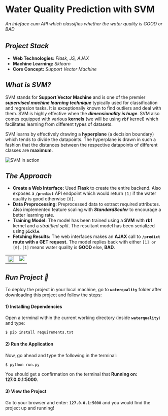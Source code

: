 # Water Quality Prediction with SVM
###### An inteface cum API which classifies whether the water quality is GOOD or BAD

## *Project Stack*
- **Web Technologies:** _Flask, JS, AJAX_
- **Machine Learning:** _Sklearn_
- **Core Concept:** _Support Vector Machine_

## *What is SVM?*
SVM stands for **Support Vector Machine** and is one of the premier **_supervised machine learning technique_** typically used for classification and regresion tasks. It is exceptionally known to find outliers and deal with them. SVM is highly effective when the **_dimensionality is huge_**. SVM also comes equipped with various **kernels** (we will be using **`rbf`** kernel) which facilitates learning from different types of datasets.

SVM learns by effectively drawing a **hyperplane** (a decision boundary) which tends to divide the datapoints. The hyperplane is drawn in such a fashion that the distances between
the respective datapoints of different classes are **maximum**.

![SVM in action](https://i.imgur.com/OUNcvwp.png)

## *The Approach*
- **Create a Web Interface:** Used **Flask** to create the entire backend. Also exposes a **`/predict`** API endpoint which would return `[1]` if the water quality is good otherwise `[0]`.
- **Data Preprocessing:** Preprocessed data to extract required attributes. Also implemented feature scaling with **_StandardScaler_** to encourage a better learning rate.
- **Training Model:** The model has been trained using a **SVM** with **rbf** kernel and a _stratified split_. The resultant model has been serialized using **`pickle`**.
- **Fetching Results:** The web interfaces makes an **AJAX** call to **`/predict` route with a GET request.** The model replies back with either `[1] or [0]`. `[1]` means water quality is **GOOD** else, **BAD**.
<div>
    
    
<div>
  
  <table>
  <tr>
    <td valign="top"><img align=top src="https://i.imgur.com/zY64MhV.png" width=95% ></td>
    <td valign="top"><img align=top src="https://i.imgur.com/vvymgNR.png" ></td>
  </tr>
</table>
    
## *Run Project 🚀*
To deploy the project in your local machine, go to **`waterquality`** folder after downloading this project and follow the steps:

#### 1) Installing Dependencies
Open a terminal within the current working directory (inside **`waterquality`**) and type:

```sh
$ pip install requirements.txt
```
#### 2) Run the Application
Now, go ahead and type the following in the terminal:

```sh
$ python run.py
```
You should get a confirmation on the terminal that **Running on: 127.0.0.1:5000**.

#### 3) View the Project
Go to your browser and enter: **`127.0.0.1:5000`** and you would find the project up and running!
